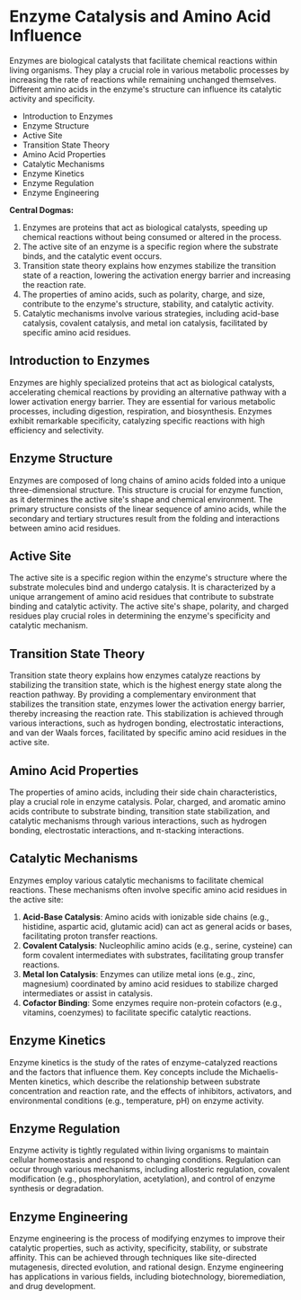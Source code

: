 # Enzyme Catalysis and Amino Acid Influence

Enzymes are biological catalysts that facilitate chemical reactions within living organisms. They play a crucial role in various metabolic processes by increasing the rate of reactions while remaining unchanged themselves. Different amino acids in the enzyme's structure can influence its catalytic activity and specificity.

- Introduction to Enzymes
- Enzyme Structure
- Active Site
- Transition State Theory
- Amino Acid Properties
- Catalytic Mechanisms
- Enzyme Kinetics
- Enzyme Regulation
- Enzyme Engineering

**Central Dogmas:**

1. Enzymes are proteins that act as biological catalysts, speeding up chemical reactions without being consumed or altered in the process.
2. The active site of an enzyme is a specific region where the substrate binds, and the catalytic event occurs.
3. Transition state theory explains how enzymes stabilize the transition state of a reaction, lowering the activation energy barrier and increasing the reaction rate.
4. The properties of amino acids, such as polarity, charge, and size, contribute to the enzyme's structure, stability, and catalytic activity.
5. Catalytic mechanisms involve various strategies, including acid-base catalysis, covalent catalysis, and metal ion catalysis, facilitated by specific amino acid residues.

## Introduction to Enzymes

Enzymes are highly specialized proteins that act as biological catalysts, accelerating chemical reactions by providing an alternative pathway with a lower activation energy barrier. They are essential for various metabolic processes, including digestion, respiration, and biosynthesis. Enzymes exhibit remarkable specificity, catalyzing specific reactions with high efficiency and selectivity.

## Enzyme Structure

Enzymes are composed of long chains of amino acids folded into a unique three-dimensional structure. This structure is crucial for enzyme function, as it determines the active site's shape and chemical environment. The primary structure consists of the linear sequence of amino acids, while the secondary and tertiary structures result from the folding and interactions between amino acid residues.

## Active Site

The active site is a specific region within the enzyme's structure where the substrate molecules bind and undergo catalysis. It is characterized by a unique arrangement of amino acid residues that contribute to substrate binding and catalytic activity. The active site's shape, polarity, and charged residues play crucial roles in determining the enzyme's specificity and catalytic mechanism.

## Transition State Theory

Transition state theory explains how enzymes catalyze reactions by stabilizing the transition state, which is the highest energy state along the reaction pathway. By providing a complementary environment that stabilizes the transition state, enzymes lower the activation energy barrier, thereby increasing the reaction rate. This stabilization is achieved through various interactions, such as hydrogen bonding, electrostatic interactions, and van der Waals forces, facilitated by specific amino acid residues in the active site.

## Amino Acid Properties

The properties of amino acids, including their side chain characteristics, play a crucial role in enzyme catalysis. Polar, charged, and aromatic amino acids contribute to substrate binding, transition state stabilization, and catalytic mechanisms through various interactions, such as hydrogen bonding, electrostatic interactions, and π-stacking interactions.

## Catalytic Mechanisms

Enzymes employ various catalytic mechanisms to facilitate chemical reactions. These mechanisms often involve specific amino acid residues in the active site:

1. **Acid-Base Catalysis**: Amino acids with ionizable side chains (e.g., histidine, aspartic acid, glutamic acid) can act as general acids or bases, facilitating proton transfer reactions.
2. **Covalent Catalysis**: Nucleophilic amino acids (e.g., serine, cysteine) can form covalent intermediates with substrates, facilitating group transfer reactions.
3. **Metal Ion Catalysis**: Enzymes can utilize metal ions (e.g., zinc, magnesium) coordinated by amino acid residues to stabilize charged intermediates or assist in catalysis.
4. **Cofactor Binding**: Some enzymes require non-protein cofactors (e.g., vitamins, coenzymes) to facilitate specific catalytic reactions.

## Enzyme Kinetics

Enzyme kinetics is the study of the rates of enzyme-catalyzed reactions and the factors that influence them. Key concepts include the Michaelis-Menten kinetics, which describe the relationship between substrate concentration and reaction rate, and the effects of inhibitors, activators, and environmental conditions (e.g., temperature, pH) on enzyme activity.

## Enzyme Regulation

Enzyme activity is tightly regulated within living organisms to maintain cellular homeostasis and respond to changing conditions. Regulation can occur through various mechanisms, including allosteric regulation, covalent modification (e.g., phosphorylation, acetylation), and control of enzyme synthesis or degradation.

## Enzyme Engineering

Enzyme engineering is the process of modifying enzymes to improve their catalytic properties, such as activity, specificity, stability, or substrate affinity. This can be achieved through techniques like site-directed mutagenesis, directed evolution, and rational design. Enzyme engineering has applications in various fields, including biotechnology, bioremediation, and drug development.
